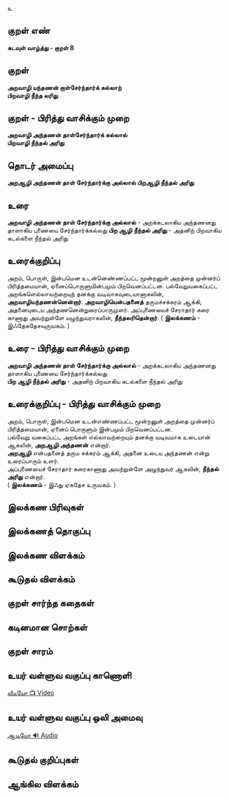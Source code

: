 உ

## குறள் எண்
**கடவுள் வாழ்த்து - குறள் 8**

## குறள் 
**அறவாழி யந்தணன் றாள்சேர்ந்தார்க் கல்லாற்  
பிறவாழி நீந்த லரிது**


## குறள் - பிரித்து வாசிக்கும் முறை
**அறவாழி அந்தணன் தாள்சேர்ந்தார்க் கல்லால்  
பிறவாழி நீந்தல் அரிது**


## தொடர் அமைப்பு
**அறஆழி அந்தணன் தாள் சேர்ந்தார்க்கு அல்லால் பிறஆழி நீந்தல் அரிது**

## உரை
**அறவாழி அந்தணன் தாள் சேர்ந்தார்க்கு அல்லால்** - அறக்கடலாகிய அந்தணனது தாளாகிய புணையை சேர்ந்தார்க்கல்லது **பிற ஆழி நீந்தல் அரிது** - அதனிற் பிறவாகிய கடல்களை நீந்தல் அரிது


## உரைக்குறிப்பு
அறம், பொருள், இன்பமென உடன்னெண்ணப்பட்ட மூன்றனுள் அறத்தை முன்னர்ப் பிரித்தமையான், ஏனைப்பொருளுமின்பமும் பிறவெனப்பட்டன. பல்வேறுவகைப்பட்ட அறங்களெல்லாவற்றையுந் தனக்கு வடிவாகவுடையானாகலின், **அறவாழியந்தணன்னென்றார்**. **அறவாழியென்பதனைத்** தருமச்சக்கரம் ஆக்கி, அதனையுடைய அந்தணனென்றுரைப்பாருமுளர். அப்புணையைச் சேராதார் கரை காணாது அவற்றுள்ளே யழுந்துவராகலின், **நீந்தலரிதென்றார்**. ( **இலக்கணம்** - இஃதேகதேசவுருவகம். )


## உரை - பிரித்து வாசிக்கும் முறை
**அறவாழி அந்தணன் தாள் சேர்ந்தார்க்கு அல்லால்** - அறக்கடலாகிய அந்தணனது தாளாகிய புணையை சேர்ந்தார்க்கல்லது  
**பிற ஆழி நீந்தல் அரிது** - அதனிற் பிறவாகிய கடல்களை நீந்தல் அரிது


## உரைக்குறிப்பு - பிரித்து வாசிக்கும் முறை
அறம், பொருள், இன்பமென உடன்எண்ணப்பட்ட மூன்றனுள் அறத்தை முன்னர்ப் பிரித்தமையான், ஏனைப் பொருளும் இன்பமும் பிறவெனப்பட்டன.  
பல்வேறு வகைப்பட்ட அறங்கள் எல்லாவற்றையும் தனக்கு வடிவமாக உடையான் ஆகலின், **அறஆழி	 அந்தணன்** என்றார்.  
**அறஆழி** என்பதனைத் தரும சக்கரம் ஆக்கி, அதனை உடைய அந்தணன்  என்று உரைப்பாரும் உளர்.  
அப்புணையைச் சேராதார் கரைகாணாது அவற்றுள்ளே அழுந்துவர் ஆகலின், **நீந்தல் அரிது**  என்றார்.  
( **இலக்கணம்** - இஃது ஏகதேச உருவகம். )


## இலக்கண பிரிவுகள் 


## இலக்கணத் தொகுப்பு 


## இலக்கண விளக்கம்


## கூடுதல் விளக்கம்


## குறள் சார்ந்த கதைகள் 


## கடினமான சொற்கள்


## குறள் சாரம் 


## உயர் வள்ளுவ வகுப்பு காணொளி

[ வீடியோ 📺 Video ](https://youtu.be/r8XwZ9NsbXA)

## உயர் வள்ளுவ வகுப்பு ஒலி அமைவு 

[ ஆடியோ 🔊 Audio ](https://drive.google.com/open?id=1RIRZxmQ8Av-aCzJr7Ydw1ZoR-r2w6MWs)

## கூடுதல் குறிப்புகள்


## ஆங்கில விளக்கம்

